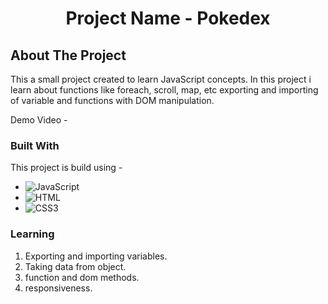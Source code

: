 <h1 align="center">Project Name - Pokedex
</h1>
<!-- ABOUT THE PROJECT -->

## About The Project

This a small project created to learn JavaScript concepts. In this project i learn about functions like foreach, scroll, map, etc exporting and importing of variable and functions with DOM manipulation.

Demo Video -

### Built With

This project is build using -

-   ![JavaScript](https://img.shields.io/badge/javascript-%23323330.svg?style=for-the-badge&logo=javascript&logoColor=%23F7DF1E)
-   ![HTML](https://img.shields.io/badge/HTML5-E34F26?style=for-the-badge&logo=html5&logoColor=white)
-   ![CSS3](https://img.shields.io/badge/CSS3-1572B6?style=for-the-badge&logo=css3&logoColor=white)

### Learning

1. Exporting and importing variables.
2. Taking data from object.
3. function and dom methods.
4. responsiveness.

